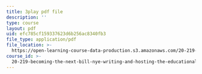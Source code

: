 ```yaml
---
title: 3play pdf file
description: ''
type: course
layout: pdf
uid: efc785cf159337623d6b256ac8340fb3
file_type: application/pdf
file_location: >-
  https://open-learning-course-data-production.s3.amazonaws.com/20-219-becoming-the-next-bill-nye-writing-and-hosting-the-educational-show-january-iap-2015/efc785cf159337623d6b256ac8340fb3_aHygKFodPKg.pdf
course_id: >-
  20-219-becoming-the-next-bill-nye-writing-and-hosting-the-educational-show-january-iap-2015
---
```


